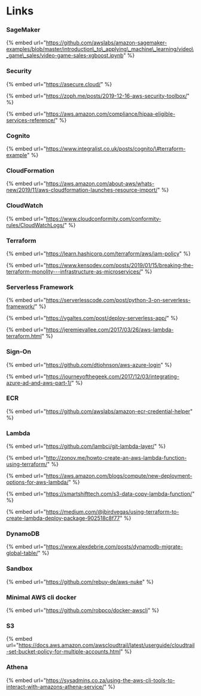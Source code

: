 # Links

### SageMaker

{% embed url="https://github.com/awslabs/amazon-sagemaker-examples/blob/master/introduction\_to\_applying\_machine\_learning/video\_game\_sales/video-game-sales-xgboost.ipynb" %}

### Security

{% embed url="https://asecure.cloud/" %}

{% embed url="https://zoph.me/posts/2019-12-16-aws-security-toolbox/" %}

{% embed url="https://aws.amazon.com/compliance/hipaa-eligible-services-reference/" %}



### Cognito

{% embed url="https://www.integralist.co.uk/posts/cognito/\#terraform-example" %}

### CloudFormation

{% embed url="https://aws.amazon.com/about-aws/whats-new/2019/11/aws-cloudformation-launches-resource-import/" %}

### CloudWatch

{% embed url="https://www.cloudconformity.com/conformity-rules/CloudWatchLogs/" %}

### Terraform

{% embed url="https://learn.hashicorp.com/terraform/aws/iam-policy" %}

{% embed url="https://www.kensodev.com/posts/2019/01/15/breaking-the-terraform-monolity---infrastructure-as-microservices/" %}

### Serverless Framework

{% embed url="https://serverlesscode.com/post/python-3-on-serverless-framework/" %}

{% embed url="https://vgaltes.com/post/deploy-serverless-app/" %}

{% embed url="https://jeremievallee.com/2017/03/26/aws-lambda-terraform.html" %}



### Sign-On

{% embed url="https://github.com/dtjohnson/aws-azure-login" %}

{% embed url="https://journeyofthegeek.com/2017/12/03/integrating-azure-ad-and-aws-part-1/" %}



### ECR

{% embed url="https://github.com/awslabs/amazon-ecr-credential-helper" %}

### Lambda

{% embed url="https://github.com/lambci/git-lambda-layer/" %}

{% embed url="http://zonov.me/howto-create-an-aws-lambda-function-using-terraform/" %}

{% embed url="https://aws.amazon.com/blogs/compute/new-deployment-options-for-aws-lambda/" %}

{% embed url="https://smartshifttech.com/s3-data-copy-lambda-function/" %}

{% embed url="https://medium.com/@jbirdvegas/using-terraform-to-create-lambda-deploy-package-902518c8f77" %}





### DynamoDB

{% embed url="https://www.alexdebrie.com/posts/dynamodb-migrate-global-table/" %}

### Sandbox

{% embed url="https://github.com/rebuy-de/aws-nuke" %}

### Minimal AWS cli docker

{% embed url="https://github.com/robpco/docker-awscli" %}

### S3

{% embed url="https://docs.aws.amazon.com/awscloudtrail/latest/userguide/cloudtrail-set-bucket-policy-for-multiple-accounts.html" %}

### Athena

{% embed url="https://sysadmins.co.za/using-the-aws-cli-tools-to-interact-with-amazons-athena-service/" %}



